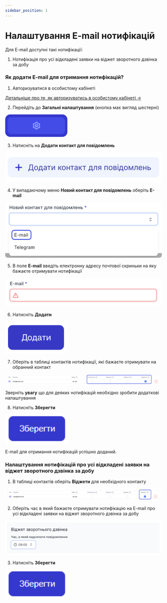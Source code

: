 ```yaml
---
sidebar_position: 1
---
```


# Налаштування E-mail нотифікацій

Для E-mail доступні такі нотифікації:

1. Нотифікація про усі відкладені заявки на віджет зворотного дзвінка за добу

### Як додати E-mail для отримання нотифікацій?

1. Авторизуватися в особистому кабінеті

[Детальніше про те, як авторизуватись в особистому кабінеті →](../../authorization-and-verification/sign-in.md)

2. Перейдіть до **Загальні налаштування** (кнопка має вигляд шестерні)

![](../../img/general-settings/side-bar-general-settings-button.svg)

3. Натисніть на **Додати контакт для повідомлень**

![](../../img/general-settings/notification-contacts/add-notification-contact-button.svg)

4. У випадаючому меню **Новий контакт для повідомлень** оберіть **E-mail**

![](../../img/general-settings/notification-contacts/add-notification-email-contact-dropdown.svg)

5. В поле **E-mail** введіть електронну адресу почтової скриньки на яку бажаєте отримувати нотифікації

![](../../img/general-settings/notification-contacts/add-notification-email-field.svg)

6. Натисніть **Додати**

![](../../img/general-settings/notification-contacts/add-button.svg)

7. Оберіть в таблиці контактів нотифікації, які бажаєте отримувати на обранний контакт

![](../../img/general-settings/notification-contacts/notification-contact-checkboxes-block.svg)

Зверніть **увагу** що для деяких нотифікацій необхідно зробити додаткові налаштування

8. Натисніть **Зберегти**

![](../../img/general-settings/notification-contacts/save-button.svg)

E-mail для отримання нотифікацій успішно доданий.

### Налаштування нотифікацій про усі відкладені заявки на віджет зворотного дзвінка за добу

1. В таблиці контактів оберіть **Віджети** для необхідного контакту

![](../../img/general-settings/notification-contacts/notification-contact-widgets-checkbox-blcok.svg)

2. Оберіть час в який бажаєте отримувати нотифікацію на E-mail про усі відкладені заявки на віджет зворотного дзвінка за добу

![](../../img/general-settings/notification-contacts/notification-widget-settings-block.svg)

3. Натисніть **Зберегти**

![](../../img/general-settings/notification-contacts/save-button.svg)
